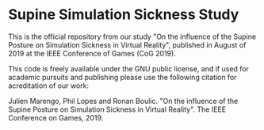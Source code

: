 # Supine Simulation Sickness Study

This is the official repository from our study "On the influence of the Supine Posture on Simulation Sickness in Virtual Reality", published in August of 2019 at the IEEE Conference of Games (CoG 2019). 

This code is freely available under the GNU public license, and if used for academic pursuits and publishing please use the following citation for acreditation of our work:

Julien Marengo, Phil Lopes and Ronan Boulic. "On the influence of the Supine Posture on Simulation Sickness in Virtual Reality". The IEEE Conference on Games, 2019.
